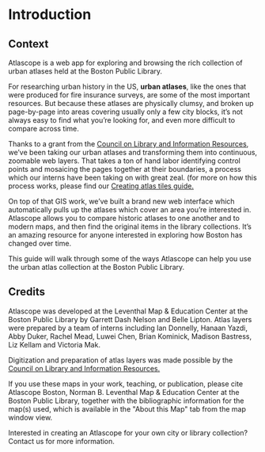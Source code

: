 # Introduction

## Context

Atlascope is a web app for exploring and browsing the rich collection of urban atlases held at the Boston Public Library.

For researching urban history in the US, **urban atlases**, like the ones that were produced for fire insurance surveys, are some of the most important resources. But because these atlases are physically clumsy, and broken up page-by-page into areas covering usually only a few city blocks, it’s not always easy to find what you’re looking for, and even more difficult to compare across time.

Thanks to a grant from the [Council on Library and Information Resources](https://www.clir.org/ "CLIR"), we’ve been taking our urban atlases and transforming them into continuous, zoomable web layers. That takes a ton of hand labor identifying control points and mosaicing the pages together at their boundaries, a process which our interns have been taking on with great zeal. (for more on how this process works, please find our [Creating atlas tiles guide.](geoservices.leventhalmap.org/docs/#/atlascope/creating/introduction "Creating atlas tiles guides")

On top of that GIS work, we’ve built a brand new web interface which automatically pulls up the atlases which cover an area you’re interested in. Atlascope allows you to compare historic atlases to one another and to modern maps, and then find the original items in the library collections. It’s an amazing resource for anyone interested in exploring how Boston has changed over time.

This guide will walk through some of the ways Atlascope can help you use the urban atlas collection at the Boston Public Library.


## Credits

Atlascope was developed at the Leventhal Map & Education Center at the Boston Public Library by Garrett Dash Nelson and Belle Lipton. Atlas layers were prepared by a team of interns including Ian Donnelly, Hanaan Yazdi, Abby Duker, Rachel Mead, Luwei Chen, Brian Kominick, Madison Bastress, Liz Kellam and Victoria Mak.

Digitization and preparation of atlas layers was made possible by the [Council on Library and Information Resources.](https://www.clir.org/ "CLIR")

If you use these maps in your work, teaching, or publication, please cite Atlascope Boston, Norman B. Leventhal Map & Education Center at the Boston Public Library, together with the bibliographic information for the map(s) used, which is available in the "About this Map" tab from the map window view.

Interested in creating an Atlascope for your own city or library collection? Contact us for more information.
